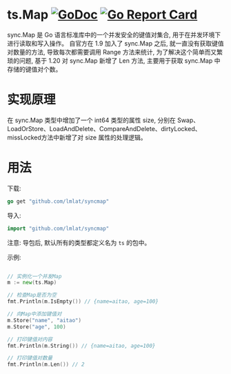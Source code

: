 # ts.Map [![GoDoc](https://godoc.org/github.com/lmlat/syncmap?status.png)](https://pkg.go.dev/github.com/lmlat/syncmap)  [![Go Report Card](https://goreportcard.com/badge/github.com/lmlat/syncmap)](https://goreportcard.com/report/github.com/lmlat/syncmap)
sync.Map 是 Go 语言标准库中的一个并发安全的键值对集合, 用于在并发环境下进行读取和写入操作。
自官方在 1.9 加入了 sync.Map 之后, 就一直没有获取键值对数量的方法, 导致每次都需要调用 Range 方法来统计, 为了解决这个简单而又繁琐的问题, 基于 1.20 对 sync.Map 新增了 Len 方法, 主要用于获取 sync.Map 中存储的键值对个数。

# 实现原理
在 sync.Map 类型中增加了一个 int64 类型的属性 size, 分别在 Swap、LoadOrStore、LoadAndDelete、CompareAndDelete、dirtyLocked、missLocked方法中新增了对 size 属性的处理逻辑。

# 用法
下载:
```go
go get "github.com/lmlat/syncmap"
```
导入: 
```go
import "github.com/lmlat/syncmap"
```
注意: 导包后, 默认所有的类型都定义名为 `ts` 的包中。

示例: 
```go

// 实例化一个并发Map
m := new(ts.Map)

// 检查Map是否为空
fmt.Println(m.IsEmpty()) // {name=aitao, age=100}

// 向Map中添加键值对
m.Store("name", "aitao")
m.Store("age", 100)

// 打印键值对内容
fmt.Println(m.String()) // {name=aitao, age=100}

// 打印键值对数量
fmt.Println(m.Len()) // 2
```